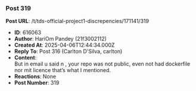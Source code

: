 ### Post 319
**Post URL**: /t/tds-official-project1-discrepencies/171141/319
- **ID**: 616063
- **Author**: HariOm Pandey (21f3002112)
- **Created At**: 2025-04-06T12:44:34.000Z
- **Reply To**: Post 316 (Carlton D'Silva, carlton)
- **Content**:  
  But in email u said n , your repo was not public, even not had dockerfile nor mit licence that’s what I mentioned.
- **Reactions**: None
- **Post Number**: 319

